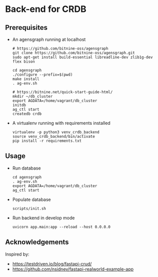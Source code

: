 # Back-end for CRDB

## Prerequisites

* An agensgraph running at localhost

    ```
    # https://github.com/bitnine-oss/agensgraph
    git clone https://github.com/bitnine-oss/agensgraph.git
    sudo apt-get install build-essential libreadline-dev zlib1g-dev flex bison

    cd agensgraph
    ./configure --prefix=$(pwd)
    make install
    . ag-env.sh

    # https://bitnine.net/quick-start-guide-html/
    mkdir ~/db_cluster
    export AGDATA=/home/vagrant/db_cluster
    initdb
    ag_ctl start
    createdb crdb
    ```

* A virtualenv running with requirements installed

    ```
    virtualenv -p python3 venv_crdb_backend
    source venv_crdb_backend/bin/activate
    pip install -r requirements.txt
    ```

## Usage

* Run database

    ```
    cd agensgraph
    . ag-env.sh
    export AGDATA=/home/vagrant/db_cluster
    ag_ctl start
    ```

* Populate database

    ```
    scripts/init.sh
    ```

* Run backend in develop mode

    ```
    uvicorn app.main:app --reload --host 0.0.0.0
    ```

## Acknowledgements

Inspired by:
* https://testdriven.io/blog/fastapi-crud/
* https://github.com/nsidnev/fastapi-realworld-example-app
